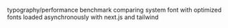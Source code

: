 typography/performance benchmark comparing system font with optimized fonts loaded asynchronously with next.js and tailwind